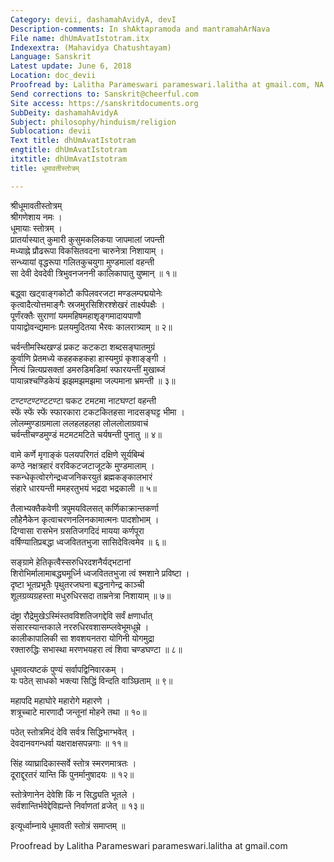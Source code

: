 ```yaml
---
Category: devii, dashamahAvidyA, devI
Description-comments: In shAktapramoda and mantramahArNava
File name: dhUmAvatIstotram.itx
Indexextra: (Mahavidya Chatushtayam)
Language: Sanskrit
Latest update: June 6, 2018
Location: doc_devii
Proofread by: Lalitha Parameswari parameswari.lalitha at gmail.com, NA
Send corrections to: Sanskrit@cheerful.com
Site access: https://sanskritdocuments.org
SubDeity: dashamahAvidyA
Subject: philosophy/hinduism/religion
Sublocation: devii
Text title: dhUmAvatIstotram
engtitle: dhUmAvatIstotram
itxtitle: dhUmAvatIstotram
title: धूमावतीस्तोत्रम्

---
```

  
 श्रीधूमावतीस्तोत्रम्   
श्रीगणेशाय नमः ।  
धूमायाः स्तोत्रम् ।  
प्रातर्यास्यात् कुमारी कुसुमकलिकया जापमालां जपन्ती  
मध्याह्ने प्रौढरूपा विकसितवदना चारुनेत्रा निशायाम् ।  
सन्ध्यायां वृद्धरूपा गलितकुचयुगा मुण्डमालां वहन्ती  
सा देवी देवदेवी त्रिभुवनजननी कालिकापातु युष्मान् ॥ १॥  
  
बद्ध्वा खट्वाङ्गकोटौ कपिलवरजटा मण्डलम्पद्मयोनेः  
कृत्वादैत्योत्तमाङ्गैः स्रजमुरसिशिरश्शेखरं तार्क्ष्यपक्षैः ।  
पूर्णंरक्तैः सुराणां यममहिषमहाशृङ्गमादायपाणौ  
पायाद्वोवन्द्यमानः प्रलयमुदितया भैरवः कालरात्र्याम् ॥ २॥  
  
चर्वन्तीमस्थिखण्डं प्रकट कटकटा शब्दसङ्घातमुग्रं  
कुर्वाणि प्रेतमध्ये कहहकहकहा हास्यमुग्रं कृशाङ्ङ्गी ।  
नित्यं न्नित्यप्रसक्तां डमरुडिमडिमां स्फारयन्तीं मुखाब्जं  
पायान्नश्चण्डिकेयं झझमझमझमा जल्पमाना भ्रमन्ती ॥ ३॥  
  
टण्टण्टण्टण्टटण्टा ण्रकट टमटमा नाटघण्टां वहन्ती  
स्फें स्फें स्फें स्फारकारा टकटकितहसा नादसङ्घट्ट भीमा ।  
लोलम्मुण्डाग्रमाला ललहलहलहा लोललोलाग्रवाचं  
चर्वन्तीचण्डमुण्डं मटमटमटिते चर्यषन्ती पुनातु ॥ ४॥  
  
वामे कर्णे मृगाङ्कं पलयपरिगतं दक्षिणे सूर्यबिम्बं  
कण्ठे नक्षत्रहारं वरविकटजटाजूटके मुण्डमालाम् ।  
स्कन्धेकृत्वोरगेन्द्रध्वजनिकरयुतं ब्रह्मकङ्कालभारं  
संहारे धारयन्ती ममहरतुभयं भद्रदा भद्रकाली ॥ ५॥  
  
तैलाभ्यक्तैकवेणी त्रपुमयविलसत् कर्णिकाक्रान्तकर्णा  
लौहेनैकेन कृत्वाचरणनलिनकामात्मनः पादशोभाम् ।  
दिग्वासा रासभेन ग्रसतिजगदिदं मायया कर्णपूरा  
वर्षिण्यातिप्रबद्धा ध्वजविततभुजा सासिदेवित्वमेव ॥ ६॥  
  
सङ्ग्रामे हेतिकृत्वैस्सरुधिरदशनैर्यद्भटानां  
शिरोभिर्मालामाबद्ध्यमूर्ध्नि ध्वजविततभुजा त्वं श्मशाने प्रविष्टा ।  
दृष्टा भूतप्रभूतैः पृथुतरजघना बद्धनागेन्द्र काञ्ची  
शूलग्रव्यग्रहस्ता मधुरुधिरसदा ताम्रनेत्रा निशायाम् ॥ ७॥  
  
दंष्ट्रा रौद्रेमुखेऽस्मिंस्तवविशतिजगद्देवि सर्वं क्षणार्धात्  
संसारस्यान्तकाले नररुधिरवशासम्प्लवेभूमधूम्रे ।  
कालीकापालिकी सा शवशयनतरा योगिनी योगमुद्रा  
रक्तारुद्धिः सभास्था मरणभयहरा त्वं शिवा चण्डघण्टा ॥ ८॥  
  
धूमावत्यष्टकं पुण्यं सर्वापद्विनिवारकम् ।  
यः पठेत् साधको भक्त्या सिद्धिं विन्दति वाञ्छिताम् ॥ ९॥  
  
महापदि महाघोरे महारोगे महारणे ।  
शत्रूच्चाटे मारणादौ जन्तूनां मोहने तथा ॥ १०॥  
  
पठेत् स्तोत्रमिदं देवि सर्वत्र सिद्धिभाग्भवेत् ।  
देवदानवगन्धर्वा यक्षराक्षसपन्नगाः ॥ ११॥  
  
सिंह व्याघ्रादिकास्सर्वे स्तोत्र स्मरणमात्रतः ।  
दूराद्दूरतरं यान्ति किं पुनर्मानुषादयः ॥ १२॥  
  
स्तोत्रेणानेन देवेशि किं न सिद्ध्यति भूतले ।  
सर्वशान्तिर्भवेद्देविह्यन्ते निर्वाणतां व्रजेत् ॥ १३॥  
  
इत्यूर्ध्वाम्नाये धूमावती स्तोत्रं समाप्तम् ॥  
  
  
Proofread by Lalitha Parameswari parameswari.lalitha at gmail.com  
  
